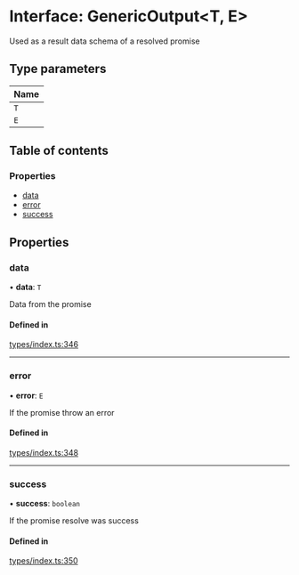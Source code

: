 # Interface: GenericOutput<T, E\>

Used as a result data schema of a resolved promise

## Type parameters

| Name |
| :------ |
| `T` |
| `E` |

## Table of contents

### Properties

- [data](GenericOutput.md#data)
- [error](GenericOutput.md#error)
- [success](GenericOutput.md#success)

## Properties

### data

• **data**: `T`

Data from the promise

#### Defined in

[types/index.ts:346](https://github.com/nevermined-io/components-catalog/blob/963d32e/lib/src/types/index.ts#L346)

___

### error

• **error**: `E`

If the promise throw an error

#### Defined in

[types/index.ts:348](https://github.com/nevermined-io/components-catalog/blob/963d32e/lib/src/types/index.ts#L348)

___

### success

• **success**: `boolean`

If the promise resolve was success

#### Defined in

[types/index.ts:350](https://github.com/nevermined-io/components-catalog/blob/963d32e/lib/src/types/index.ts#L350)
